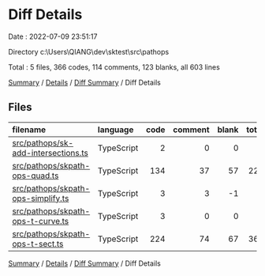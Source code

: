 # Diff Details

Date : 2022-07-09 23:51:17

Directory c:\\Users\\QIANG\\dev\\sktest\\src\\pathops

Total : 5 files,  366 codes, 114 comments, 123 blanks, all 603 lines

[Summary](results.md) / [Details](details.md) / [Diff Summary](diff.md) / Diff Details

## Files
| filename | language | code | comment | blank | total |
| :--- | :--- | ---: | ---: | ---: | ---: |
| [src/pathops/sk-add-intersections.ts](/src/pathops/sk-add-intersections.ts) | TypeScript | 2 | 0 | 0 | 2 |
| [src/pathops/skpath-ops-quad.ts](/src/pathops/skpath-ops-quad.ts) | TypeScript | 134 | 37 | 57 | 228 |
| [src/pathops/skpath-ops-simplify.ts](/src/pathops/skpath-ops-simplify.ts) | TypeScript | 3 | 3 | -1 | 5 |
| [src/pathops/skpath-ops-t-curve.ts](/src/pathops/skpath-ops-t-curve.ts) | TypeScript | 3 | 0 | 0 | 3 |
| [src/pathops/skpath-ops-t-sect.ts](/src/pathops/skpath-ops-t-sect.ts) | TypeScript | 224 | 74 | 67 | 365 |

[Summary](results.md) / [Details](details.md) / [Diff Summary](diff.md) / Diff Details